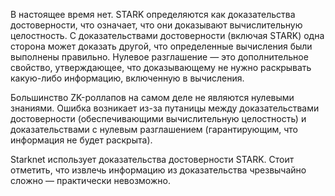 В настоящее время нет. STARK определяются как доказательства достоверности, что означает, что они доказывают вычислительную целостность. С доказательствами достоверности (включая STARK) одна сторона может доказать другой, что определенные вычисления были выполнены правильно. Нулевое разглашение — это дополнительное свойство, утверждающее, что доказывающему не нужно раскрывать какую-либо информацию, включенную в вычисления.

Большинство ZK-роллапов на самом деле не являются нулевыми знаниями. Ошибка возникает из-за путаницы между доказательствами достоверности (обеспечивающими вычислительную целостность) и доказательствами с нулевым разглашением (гарантирующим, что информация не будет раскрыта).

Starknet использует доказательства достоверности STARK. Стоит отметить, что извлечь информацию из доказательства чрезвычайно сложно — практически невозможно.